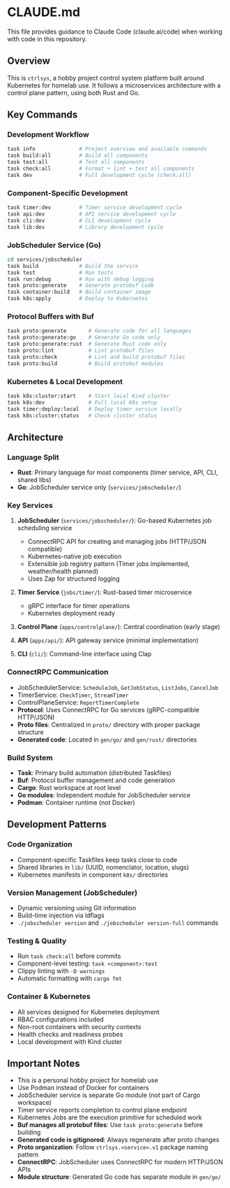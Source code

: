 # CLAUDE.md

This file provides guidance to Claude Code (claude.ai/code) when working with code in this repository.

## Overview

This is `ctrlsys`, a hobby project control system platform built around Kubernetes for homelab use. It follows a microservices architecture with a control plane pattern, using both Rust and Go.

## Key Commands

### Development Workflow
```bash
task info              # Project overview and available commands
task build:all         # Build all components
task test:all          # Test all components
task check:all         # Format + lint + test all components
task dev               # Full development cycle (check:all)
```

### Component-Specific Development
```bash
task timer:dev         # Timer service development cycle
task api:dev           # API service development cycle
task cli:dev           # CLI development cycle
task lib:dev           # Library development cycle
```

### JobScheduler Service (Go)
```bash
cd services/jobscheduler
task build             # Build the service
task test              # Run tests
task run:debug         # Run with debug logging
task proto:generate    # Generate protobuf code
task container:build   # Build container image
task k8s:apply         # Deploy to Kubernetes
```

### Protocol Buffers with Buf
```bash
task proto:generate       # Generate code for all languages
task proto:generate:go    # Generate Go code only
task proto:generate:rust  # Generate Rust code only
task proto:lint           # Lint protobuf files
task proto:check          # Lint and build protobuf files
task proto:build          # Build protobuf modules
```

### Kubernetes & Local Development
```bash
task k8s:cluster:start    # Start local Kind cluster
task k8s:dev              # Full local K8s setup
task timer:deploy:local   # Deploy timer service locally
task k8s:cluster:status   # Check cluster status
```

## Architecture

### Language Split
- **Rust**: Primary language for most components (timer service, API, CLI, shared libs)
- **Go**: JobScheduler service only (`services/jobscheduler/`)

### Key Services
1. **JobScheduler** (`services/jobscheduler/`): Go-based Kubernetes job scheduling service
   - ConnectRPC API for creating and managing jobs (HTTP/JSON compatible)
   - Kubernetes-native job execution
   - Extensible job registry pattern (Timer jobs implemented, weather/health planned)
   - Uses Zap for structured logging

2. **Timer Service** (`jobs/timer/`): Rust-based timer microservice
   - gRPC interface for timer operations
   - Kubernetes deployment ready

3. **Control Plane** (`apps/controlplane/`): Central coordination (early stage)
4. **API** (`apps/api/`): API gateway service (minimal implementation)
5. **CLI** (`cli/`): Command-line interface using Clap

### ConnectRPC Communication
- JobSchedulerService: `ScheduleJob`, `GetJobStatus`, `ListJobs`, `CancelJob`
- TimerService: `CheckTimer`, `StreamTimer`
- ControlPlaneService: `ReportTimerComplete`
- **Protocol**: Uses ConnectRPC for Go services (gRPC-compatible HTTP/JSON)
- **Proto files**: Centralized in `proto/` directory with proper package structure
- **Generated code**: Located in `gen/go/` and `gen/rust/` directories

### Build System
- **Task**: Primary build automation (distributed Taskfiles)
- **Buf**: Protocol buffer management and code generation
- **Cargo**: Rust workspace at root level
- **Go modules**: Independent module for JobScheduler service
- **Podman**: Container runtime (not Docker)

## Development Patterns

### Code Organization
- Component-specific Taskfiles keep tasks close to code
- Shared libraries in `lib/` (UUID, nomenclator, location, slugs)
- Kubernetes manifests in component `k8s/` directories

### Version Management (JobScheduler)
- Dynamic versioning using Git information
- Build-time injection via ldflags
- `./jobscheduler version` and `./jobscheduler version-full` commands

### Testing & Quality
- Run `task check:all` before commits
- Component-level testing: `task <component>:test`
- Clippy linting with `-D warnings`
- Automatic formatting with `cargo fmt`

### Container & Kubernetes
- All services designed for Kubernetes deployment
- RBAC configurations included
- Non-root containers with security contexts
- Health checks and readiness probes
- Local development with Kind cluster

## Important Notes

- This is a personal hobby project for homelab use
- Use Podman instead of Docker for containers
- JobScheduler service is separate Go module (not part of Cargo workspace)
- Timer service reports completion to control plane endpoint
- Kubernetes Jobs are the execution primitive for scheduled work
- **Buf manages all protobuf files**: Use `task proto:generate` before building
- **Generated code is gitignored**: Always regenerate after proto changes
- **Proto organization**: Follow `ctrlsys.<service>.v1` package naming pattern
- **ConnectRPC**: JobScheduler uses ConnectRPC for modern HTTP/JSON APIs
- **Module structure**: Generated Go code has separate module in `gen/go/`
